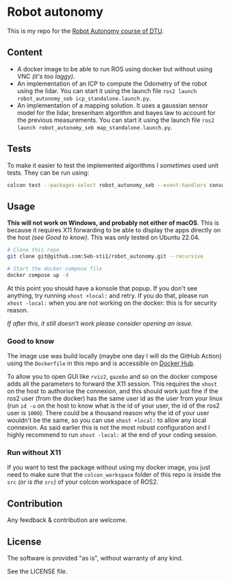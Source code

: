 # Robot autonomy

This is my repo for the [Robot Autonomy course of DTU](https://kurser.dtu.dk/course/34761).

## Content

- A docker image to be able to run ROS using docker but without using VNC _(it's too laggy)_.
- An implementation of an ICP to compute the Odometry of the robot using the lidar.
  You can start it using the launch file `ros2 launch robot_autonomy_seb icp_standalone.launch.py`.
- An implementation of a mapping solution. It uses a gaussian sensor model for the lidar, bresenham algorithm and bayes
  law to account for the previous measurements. You can start it using the launch
  file `ros2 launch robot_autonomy_seb map_standalone.launch.py`.

## Tests

To make it easier to test the implemented algorithms I _sometimes_ used unit tests. They can be
run using:

```sh
colcon test --packages-select robot_autonomy_seb --event-handlers console_direct+
```

## Usage

**This will not work on Windows, and probably not either of macOS**. This
is because it requires X11 forwarding to be able to display the apps directly on the host _(see Good to know)_.
This was only tested on Ubuntu 22.04.

```sh
# Clone this repo
git clone git@github.com:Seb-sti1/robot_autonomy.git --recursive

# Start the docker compose file
docker compose up -d
```

At this point you should have a konsole that popup. If you don't see anything,
try running `xhost +local:` and retry. If you do that, please run `xhost -local:` when you
are not working on the docker: this is for security reason.

_If after this, it still doesn't work please consider opening an issue._

### Good to know

The image use was build locally (maybe one day I will do the GitHub Action) using the `Dockerfile` in this repo
and is accessible on [Docker Hub](https://hub.docker.com/r/sebsti1/robot-autonomy).

To allow you to open GUI like `rviz2`, `gazebo` and so on the docker compose adds all the
parameters to forward the X11 session. This requires the `xhost` on the host to authorise
the connexion, and this should work just fine if the ros2 user (from the docker) has the same user id
as the user from your linux (run `id -u` on the host to know what is the id of your
user, the id of the ros2 user is `1000`). There could be a thousand reason why the id of
your user wouldn't be the same, so you can use `xhost +local:` to allow any local connexion.
As said earlier this is not the most robust configuration and I highly recommend to
run `xhost -local:` at the end of your coding session.

### Run without X11

If you want to test the package without using my docker image, you just need to make sure that
the `colcon_workspace` folder of this repo is inside the `src` _(or is the `src`)_ of your colcon
workspace of ROS2.

## Contribution

Any feedback & contribution are welcome.

## License

The software is provided "as is", without warranty of any kind.

See the LICENSE file.